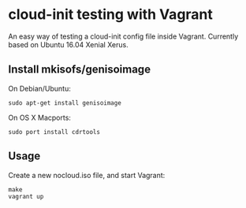 # cloud-init testing with Vagrant

An easy way of testing a cloud-init config file inside Vagrant. Currently based
on Ubuntu 16.04 Xenial Xerus.

## Install mkisofs/genisoimage

On Debian/Ubuntu:

```
sudo apt-get install genisoimage
```

On OS X Macports:

```
sudo port install cdrtools
```

## Usage

Create a new nocloud.iso file, and start Vagrant:

```
make
vagrant up
```
